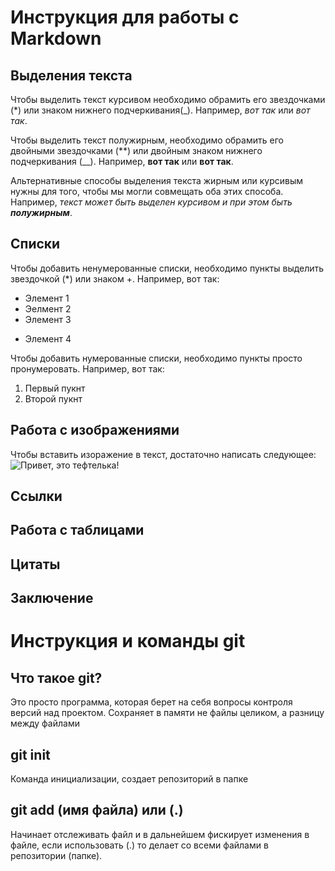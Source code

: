 # Инструкция для работы с Markdown

## Выделения текста

Чтобы выделить текст курсивом необходимо обрамить его звездочками (*) или знаком нижнего подчеркивания(_). Например, *вот так* или _вот так_.

Чтобы выделить текст полужирным, необходимо обрамить его двойными звездочками (**) или двойным знаком нижнего подчеркивания (__). Например, **вот так** или __вот так__.

Альтернативные способы выделения текста жирным или курсивым нужны для того, чтобы мы могли совмещать оба этих способа. Например, _текст может быть выделен курсивом и при этом быть **полужирным**_.

## Списки

Чтобы добавить ненумерованные списки, необходимо пункты выделить звездочкой (*) или знаком +. Например, вот так:
* Элемент 1
* Эелмент 2
* Элемент 3
+ Элемент 4

Чтобы добавить нумерованные списки, необходимо пункты просто пронумеровать. Например, вот так:
1. Первый пукнт
2. Второй пукнт

## Работа с изображениями

Чтобы вставить изоражение в текст, достаточно написать следующее: 
![Привет, это тефтелька!](tigr.jpg)

## Ссылки

## Работа с таблицами

## Цитаты

## Заключение

# Инструкция и команды git

## Что такое git?

Это просто программа, которая берет на себя вопросы контроля версий над проектом. Сохраняет в памяти не файлы целиком, а разницу между файлами

## git init

Команда инициализации, создает репозиторий в папке

## git add (имя файла) или (.)

Начинает отслеживать файл и в дальнейшем фискирует изменения в файле, если использовать (.) то делает со всеми файлами в репозитории (папке).

